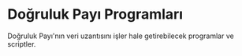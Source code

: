 # Doğruluk Payı Programları 


Doğruluk Payı'nın veri uzantısını işler hale getirebilecek programlar ve scriptler.




